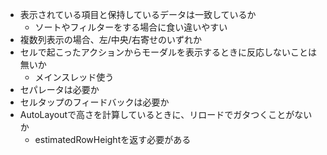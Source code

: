 - 表示されている項目と保持しているデータは一致しているか
    - ソートやフィルターをする場合に食い違いやすい
- 複数列表示の場合、左/中央/右寄せのいずれか
- セルで起こったアクションからモーダルを表示するときに反応しないことは無いか
    - メインスレッド使う
- セパレータは必要か
- セルタップのフィードバックは必要か
- AutoLayoutで高さを計算しているときに、リロードでガタつくことがないか
    - estimatedRowHeightを返す必要がある
